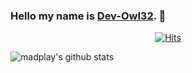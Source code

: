 ### Hello my name is [Dev-Owl32](https://github.com/Dev-Owl32). 👋

<div align=center>

[![Hits](https://hits.seeyoufarm.com/api/count/incr/badge.svg?url=https://github.com/Dev-Owl32)](https://hits.seeyoufarm.com) 

</div>

![madplay's github stats](https://github-readme-stats.vercel.app/api?username=Dev-Owl32&show_icons=true&include_all_commits=true&theme=dracula)

<!--
**Dev-Owl32/Dev-Owl32** is a ✨ _special_ ✨ repository because its `README.md` (this file) appears on your GitHub profile.

Here are some ideas to get you started:

- 🔭 I’m currently working on ...
- 🌱 I’m currently learning ...
- 👯 I’m looking to collaborate on ...
- 🤔 I’m looking for help with ...
- 💬 Ask me about ...
- 📫 How to reach me: ...
- 😄 Pronouns: ...
- ⚡ Fun fact: ...
-->
